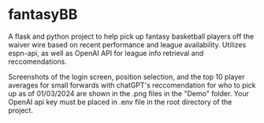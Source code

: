 # fantasyBB
A flask and python project to help pick up fantasy basketball players off the waiver wire based on recent performance and league availability. 
Utilizes espn-api, as well as OpenAI API for league info retrieval and reccomendations. 

Screenshots of the login screen, position selection, and the top 10 player averages for small forwards with chatGPT's reccomendation for who to pick up as of 01/03/2024 are shown in the .png files in the "Demo" folder. Your OpenAI api key must be placed in .env file in the root directory of the project.
